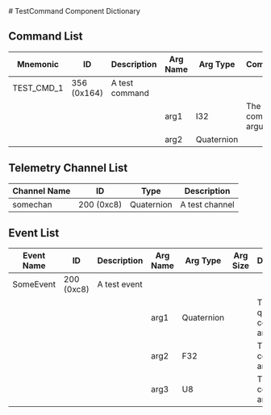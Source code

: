 <title>TestCommand Component Dictionary</title>
# TestCommand Component Dictionary


## Command List

|Mnemonic|ID|Description|Arg Name|Arg Type|Comment
|---|---|---|---|---|---|
|TEST_CMD_1|356 (0x164)|A test command| | |
| | | |arg1|I32|The I32 command argument|
| | | |arg2|Quaternion||

## Telemetry Channel List

|Channel Name|ID|Type|Description|
|---|---|---|---|
|somechan|200 (0xc8)|Quaternion|A test channel|

## Event List

|Event Name|ID|Description|Arg Name|Arg Type|Arg Size|Description
|---|---|---|---|---|---|---|
|SomeEvent|200 (0xc8)|A test event| | | | |
| | | |arg1|Quaternion||The quaternion command argument|
| | | |arg2|F32||The F32 command argument|
| | | |arg3|U8||The U8 command argument|
